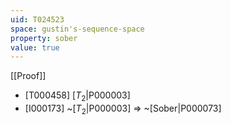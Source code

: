 ```yaml
---
uid: T024523
space: gustin's-sequence-space
property: sober
value: true
---
```

[[Proof]]

* [T000458] [$T_2$|P000003]
* [I000173] ~[$T_2$|P000003] => ~[Sober|P000073]

